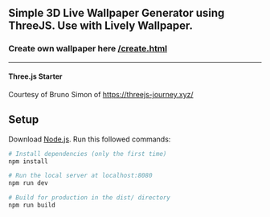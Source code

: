 ## Simple 3D Live Wallpaper Generator using ThreeJS. Use with Lively Wallpaper.
### Create own wallpaper here [/create.html](https://wallpaper.fabianferno.tech/create.html)


----

#### Three.js Starter
Courtesy of Bruno Simon of https://threejs-journey.xyz/

## Setup
Download [Node.js](https://nodejs.org/en/download/).
Run this followed commands:

``` bash
# Install dependencies (only the first time)
npm install

# Run the local server at localhost:8080
npm run dev

# Build for production in the dist/ directory
npm run build
```
